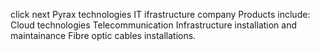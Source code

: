 click next
Pyrax technologies
IT ifrastructure company
Products include:
  Cloud technologies
  Telecommunication Infrastructure installation and maintainance
  Fibre optic cables installations.
